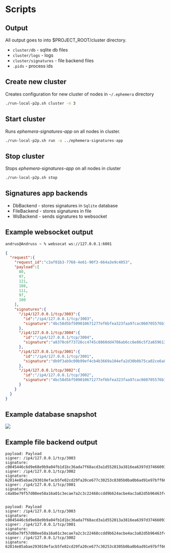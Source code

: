 # Scripts

## Output

All output goes to into $PROJECT_ROOT/cluster directory.

* `cluster/db` - sqlite db files
* `cluster/logs` - logs
* `cluster/signatures` - file backend files
* `.pids` - process ids

## Create new cluster

Creates configuration for new cluster of nodes in `~/.ephemera` directory

```bash
./run-local-p2p.sh cluster -n 3
``` 

## Start cluster

Runs _ephemera-signatures-app_ on all nodes in cluster.


```bash
./run-local-p2p.sh run -a ../ephemera-signatures-app
```

## Stop cluster

Stops _ephemera-signatures-app_ on all nodes in cluster

```bash
./run-local-p2p.sh stop
```

## Signatures app backends

* DbBackend - stores signatures in `Sqlite` database
* FileBackend - stores signatures in file
* WsBackend - sends signatures to websocket

## Example websocket output

```bash
andrus@Andruss ~ % websocat ws://127.0.0.1:6001
```

```json
{
  "request":{
    "request_id":"c3af01b3-7768-4e61-90f3-664a3e9c4053",
    "payload":[
      80,
      97,
      121,
      108,
      111,
      97,
      100
    ],
    "signatures":{
      "/ip4/127.0.0.1/tcp/3003":{
        "id":"/ip4/127.0.0.1/tcp/3003",
        "signature":"4bc58d5bf509010671277ef6bfea323faa97cac060705576b169fc56ffc8902105fc6a7cc606810eb55651c988dddd18834ff7626816ba319de0d73cf6d9a001"
      },
      "/ip4/127.0.0.1/tcp/3004":{
        "id":"/ip4/127.0.0.1/tcp/3004",
        "signature":"a8378c6f73726cc4745c8860dd4786ab6cc6e86c5f2a6596132851eb5b511d2471d9cf8653f65f69096bced8c5112ea8acc164329fd1f309b312b35c4580c50a"
      },
      "/ip4/127.0.0.1/tcp/3001":{
        "id":"/ip4/127.0.0.1/tcp/3001",
        "signature":"db9f3ab9c09b99ef4cb4b3669a104efa2d30b0b75ca02ce6a82ea80a77c538b4c108cc51a97a0ae9f6b9798e660a7298ef045a84702a4b39fb3878ed58f90100"
      },
      "/ip4/127.0.0.1/tcp/3002":{
        "id":"/ip4/127.0.0.1/tcp/3002",
        "signature":"4bc58d5bf509010671277ef6bfea323faa97cac060705576b169fc56ffc8902105fc6a7cc606810eb55651c988dddd18834ff7626816ba319de0d73cf6d9a001"
      }
    }
  }
}
```

## Example database snapshot

![](/Users/andrussalumets/IdeaProjects/ephemera/scripts/signatures.png)

## Example file backend output

```text
payload: Payload
signer: /ip4/127.0.0.1/tcp/3003
signature: c0045446c6d9e68e9b9a04fb1d1bc36ada7f68acd3a1d552013a3816ea6397d37466093596650b385cca7aacdcf059d3159a678ab7b23594c4e1ccd4fddc8802
signer: /ip4/127.0.0.1/tcp/3002
signature: 62814e85abae293010efacb5fe02cd29fa20ce677c30253c8305b0ba0b6ad91e97bff6673eed22d05102b9d993c588a1945a6a2367bcb6195dd325e0077be005
signer: /ip4/127.0.0.1/tcp/3001
signature: c4a8be79f57d08ee58a16a01c3ecae7a2c3c22468ccdd9b624acbe4ac3a82d5b96463f4116a02e4bb85a3d84a9667460c7986f1616ab2c6dd0b37d9c8b38950c


payload: Payload
signer: /ip4/127.0.0.1/tcp/3003
signature: c0045446c6d9e68e9b9a04fb1d1bc36ada7f68acd3a1d552013a3816ea6397d37466093596650b385cca7aacdcf059d3159a678ab7b23594c4e1ccd4fddc8802
signer: /ip4/127.0.0.1/tcp/3001
signature: c4a8be79f57d08ee58a16a01c3ecae7a2c3c22468ccdd9b624acbe4ac3a82d5b96463f4116a02e4bb85a3d84a9667460c7986f1616ab2c6dd0b37d9c8b38950c
signer: /ip4/127.0.0.1/tcp/3002
signature: 62814e85abae293010efacb5fe02cd29fa20ce677c30253c8305b0ba0b6ad91e97bff6673eed22d05102b9d993c588a1945a6a2367bcb6195dd325e0077be005
```
